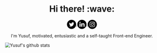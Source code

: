 <h1 align='center'> Hi there! :wave:</h1>

<p align="center">
  <a href="https://twitter.com/yusufali_19">
    <img align="center" alt="Yusuf | Twitter" width="30px" src="./assets/twitter.svg" />
  </a>
   <a href="https://www.linkedin.com/in/yusuf-ali-501047184/">
    <img align="center" alt="Yusuf | Linkedin" width="30px" src="./assets/linkedin.svg" />
  </a>
     <a href="https://www.instagram.com/yusufali.19/?hl=en">
    <img align="center" alt="Yusuf | Instagram" width="30px" src="./assets/instagram.svg" />
  </a>
</p>

<p align="center">
    I'm Yusuf, motivated, entusiastic and a self-taught Front-end Engineer.
</p>

![Yusuf's github stats](https://github-readme-stats.vercel.app/api?username=yusufali19&count_private=true&show_icons=true&theme=radical)
